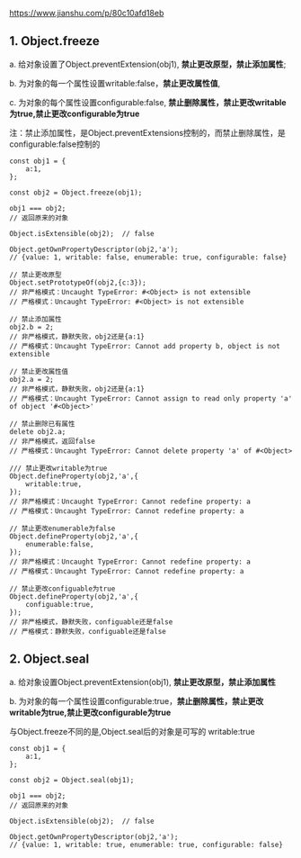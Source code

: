 https://www.jianshu.com/p/80c10afd18eb

## 1. Object.freeze

a. 给对象设置了Object.preventExtension(obj1), **禁止更改原型，禁止添加属性**;

b. 为对象的每一个属性设置writable:false，**禁止更改属性值**,

c. 为对象的每个属性设置configurable:false, **禁止删除属性，禁止更改writable为true,禁止更改configurable为true**

注：禁止添加属性，是Object.preventExtensions控制的，而禁止删除属性，是configurable:false控制的

```
const obj1 = {
    a:1,
};

const obj2 = Object.freeze(obj1);

obj1 === obj2;
// 返回原来的对象

Object.isExtensible(obj2);  // false

Object.getOwnPropertyDescriptor(obj2,'a'); 
// {value: 1, writable: false, enumerable: true, configurable: false}

// 禁止更改原型
Object.setPrototypeOf(obj2,{c:3});  
// 非严格模式：Uncaught TypeError: #<Object> is not extensible
// 严格模式：Uncaught TypeError: #<Object> is not extensible

// 禁止添加属性
obj2.b = 2;  
// 非严格模式，静默失败，obj2还是{a:1}
// 严格模式：Uncaught TypeError: Cannot add property b, object is not extensible

// 禁止更改属性值
obj2.a = 2;  
// 非严格模式，静默失败，obj2还是{a:1}
// 严格模式：Uncaught TypeError: Cannot assign to read only property 'a' of object '#<Object>'

// 禁止删除已有属性
delete obj2.a;  
// 非严格模式，返回false
// 严格模式：Uncaught TypeError: Cannot delete property 'a' of #<Object>

/// 禁止更改writable为true
Object.defineProperty(obj2,'a',{
    writable:true,
});  
// 非严格模式：Uncaught TypeError: Cannot redefine property: a
// 严格模式：Uncaught TypeError: Cannot redefine property: a

// 禁止更改enumerable为false
Object.defineProperty(obj2,'a',{
    enumerable:false,
});  
// 非严格模式：Uncaught TypeError: Cannot redefine property: a
// 严格模式：Uncaught TypeError: Cannot redefine property: a

// 禁止更改configuable为true
Object.defineProperty(obj2,'a',{
    configuable:true,
});  
// 非严格模式，静默失败，configuable还是false
// 严格模式：静默失败，configuable还是false
```

## 2. Object.seal

a. 给对象设置Object.preventExtension(obj1), **禁止更改原型，禁止添加属性**

b. 为对象的每一个属性设置configurable:true，**禁止删除属性，禁止更改writable为true,禁止更改configurable为true**

与Object.freeze不同的是,Object.seal后的对象是可写的 writable:true

```
const obj1 = {
    a:1,
};

const obj2 = Object.seal(obj1);

obj1 === obj2;
// 返回原来的对象

Object.isExtensible(obj2);  // false

Object.getOwnPropertyDescriptor(obj2,'a'); 
// {value: 1, writable: true, enumerable: true, configurable: false}
```
